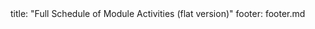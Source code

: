 <frontmatter>
title: "Full Schedule of Module Activities (flat version)"
footer: footer.md
</frontmatter>

<link rel="stylesheet" href="{{baseUrl}}/css/main.css">
<link rel="stylesheet" href="{{baseUrl}}/css/schedule.css">

<include src="../common/header-flat.md" />

<div class="website-content">

<include src="index.md#main" />

</div>